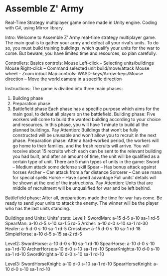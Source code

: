 # Assemble Z' Army

Real-Time Strategy multiplayer game online made in Unity engine. Coding with C#, using
Mirror library.

Intro:
Welcome to Assemble Z’ Army real-time strategy multiplayer game.
The main goal is to gather your army and defeat all your rival’s units.
To do so, you must build training buildings, which qualify your units for the war to come. 
But beware, you have limited time and resources, so plan carefully.

Controllers:
Basics controls:
Mouse Left-click – Selecting units/buildings
Mouse Right-click – Command selected unit build/move/attack
Mouse wheel – Zoom in/out
Map controls:
WASD-keys/Arrow-keys/Mouse direction – Move the world camera in a specific direction

Instructions:
The game is divided into three main phases:
1.	Building phase 
2.	Preparation phase
3.	Battlefield phase
Each phase has a specific purpose which aims for the main goal, to defeat all players on the battlefield.
Building phase:
Five workers will come to build the wanted building according to your choice and resources. 
In this phase, you will have 1 minute to build all the planned buildings.
Pay Attention: Buildings that won’t be fully constructed will be unusable and won’t allow you to recruit in the next phase.
Preparation phase:
After a hard-worked period, the workers will go home to their families, and the fresh recruits will arrive.
You will receive about 15 recruits which each can be sent to the relevant building you had built, and after an amount of time, the unit will be qualified as a certain type of unit.
There are 5 main types of units in the game:
Sword – Medium attack some defense skill
Spear – Has bonus attack against horses
Archer – Can attack from a far distance
Sorcerer – Can use mana for special spells
Horse – Have speed advantage
Full units’ details will be shown at the end of the instructions.
Pay Attention: Units that are middle of recruitment will be unqualified for war and be left behind.

Battlefield phase:
After all, preparations made the time for war has come. Be ready to send your units to attack the enemy.
The winner will be the player who has the last units standing.

Buildings and Units:
Units’ stats:
Level1:
SwordMan: a-15 d-5 s-10 sa-1 rd-5
SpearMan: a-10 d-5 s-10 sa-1.5 rd-5
Archer:   a-10 d-0 s-10 sa-1 rd-30
Healer:   a-5 d-0 s-10 sa-1 rd-5
Crossbow: a-15 d-0 s-10 sa-1 rd-18
SimpleHorse: a-10 d-5 s-15 sa-2 rd-5

Level2:
SwordHorse: a-10 d-0 s-10 sa-1 rd-10
SpearHorse: a-10 d-0 s-10 sa-1 rd-10
ArcherHorse:a-10 d-0 s-10 sa-1 rd-10
SpearKnight:a-10 d-0 s-10 sa-1 rd-10
SwordKnight:a-10 d-0 s-10 sa-1 rd-10

Level3:
SwordHorseKnight: a-10 d-0 s-10 sa-1 rd-10
SpearHorseKnight: a-10 d-0 s-10 sa-1 rd-10
